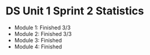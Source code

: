 # DS Unit 1 Sprint 2 Statistics

- Module 1: Finished 3/3
- Module 2: Finished 3/3
- Module 3: Finished
- Module 4: Finished
